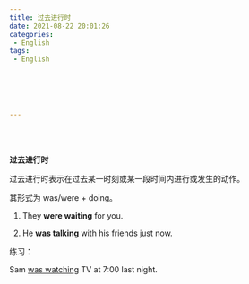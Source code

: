 ```yaml
---
title: 过去进行时
date: 2021-08-22 20:01:26
categories:
 - English
tags:
 - English






---
```


<br>
<br>



**过去进行时**

过去进行时表示在过去某一时刻或某一段时间内进行或发生的动作。

其形式为 was/were + doing。

1. They **were waiting** for you.

2. He **was talking** with his friends just now.

练习：

Sam <u>was watching</u> TV at 7:00 last night.